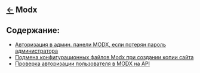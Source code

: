 [&larr;](../readme.md "CMS") Modx
---------------------------------

## <a name="content"></a> Содержание:
- [Авторизация в админ. панели MODX, если потерян пароль администратора](authorization-in-the-admin-panel-modx-if-administrator-password-is-lost.md "Авторизация в админ. панели MODX, если потерян пароль администратора")
- [Подмена конфигурационных файлов Modx при создании копии сайта](changing-modx-configuration-files-when-creating-a-site-copy.md "Подмена конфигурационных файлов Modx при создании копии сайта")
- [Проверка авторизации пользователя в MODX на API](checking-user-authorization-in-modx-for-api.md "Проверка авторизации пользователя в MODX на API")